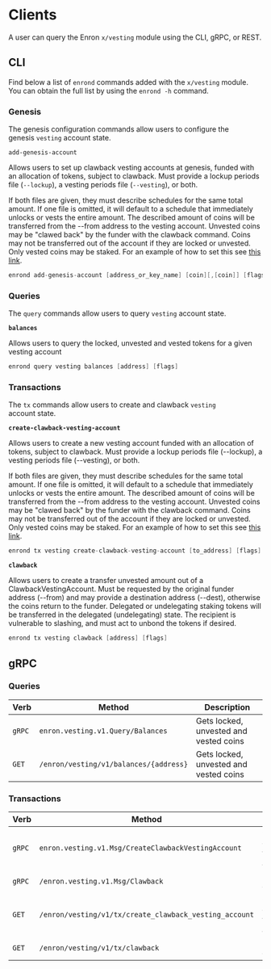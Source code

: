 <!--
order: 7
-->

# Clients

A user can query the Enron `x/vesting` module using the CLI, gRPC, or REST.

## CLI

Find below a list of `enrond` commands added with the `x/vesting` module. You can obtain the full list by using the `enrond -h` command.

### Genesis

The genesis configuration commands allow users to configure the genesis `vesting` account state.

`add-genesis-account`

Allows users to set up clawback vesting accounts at genesis, funded with an allocation of tokens, subject to clawback. Must provide a lockup periods file (`--lockup`), a vesting periods file (`--vesting`), or both.

If both files are given, they must describe schedules for the same total amount.
If one file is omitted, it will default to a schedule that immediately unlocks or vests the entire amount. The described amount of coins will be transferred from the --from address to the vesting account. Unvested coins may be "clawed back" by the funder with the clawback command. Coins may not be transferred out of the account if they are locked or unvested. Only vested coins may be staked. For an example of how to set this see [this link](https://github.com/enron/enron/pull/303).

```go
enrond add-genesis-account [address_or_key_name] [coin][,[coin]] [flags]
```

### Queries

The `query` commands allow users to query `vesting` account state.

**`balances`**

Allows users to query the locked, unvested and vested tokens for a given vesting account

```go
enrond query vesting balances [address] [flags]
```

### Transactions

The `tx` commands allow users to create and clawback `vesting` account state.

**`create-clawback-vesting-account`**

Allows users to create a new vesting account funded with an allocation of tokens, subject to clawback. Must provide a lockup periods file (--lockup), a vesting periods file (--vesting), or both.

If both files are given, they must describe schedules for the same total amount.
If one file is omitted, it will default to a schedule that immediately unlocks or vests the entire amount. The described amount of coins will be transferred from the --from address to the vesting account. Unvested coins may be "clawed back" by the funder with the clawback command. Coins may not be transferred out of the account if they are locked or unvested. Only vested coins may be staked. For an example of how to set this see [this link](https://github.com/enron/enron/pull/303).

```go
enrond tx vesting create-clawback-vesting-account [to_address] [flags]
```

**`clawback`**

Allows users to create a transfer unvested amount out of a ClawbackVestingAccount. Must be requested by the original funder address (--from) and may provide a destination address (--dest), otherwise the coins return to the funder. Delegated or undelegating staking tokens will be transferred in the delegated (undelegating) state. The recipient is vulnerable to slashing, and must act to unbond the tokens if desired.

```go
enrond tx vesting clawback [address] [flags]
```

## gRPC

### Queries

| Verb   | Method                                 | Description                            |
| ------ | -------------------------------------- | -------------------------------------- |
| `gRPC` | `enron.vesting.v1.Query/Balances`      | Gets locked, unvested and vested coins |
| `GET`  | `/enron/vesting/v1/balances/{address}` | Gets locked, unvested and vested coins |

### Transactions

| Verb   | Method                                                 | Description                      |
| ------ | ------------------------------------------------------ | -------------------------------- |
| `gRPC` | `enron.vesting.v1.Msg/CreateClawbackVestingAccount`    | Creates clawback vesting account |
| `gRPC` | `/enron.vesting.v1.Msg/Clawback`                       | Performs clawback                |
| `GET`  | `/enron/vesting/v1/tx/create_clawback_vesting_account` | Creates clawback vesting account |
| `GET`  | `/enron/vesting/v1/tx/clawback`                        | Performs clawback                |
